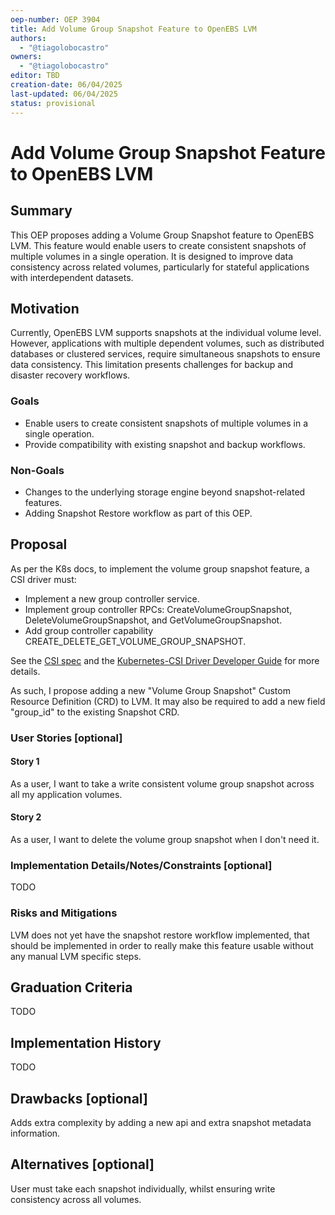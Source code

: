 ```yaml
---
oep-number: OEP 3904
title: Add Volume Group Snapshot Feature to OpenEBS LVM
authors:
  - "@tiagolobocastro"
owners:
  - "@tiagolobocastro"
editor: TBD
creation-date: 06/04/2025
last-updated: 06/04/2025
status: provisional
---
```


# Add Volume Group Snapshot Feature to OpenEBS LVM

## Summary

This OEP proposes adding a Volume Group Snapshot feature to OpenEBS LVM.
This feature would enable users to create consistent snapshots of multiple volumes in a single operation.
It is designed to improve data consistency across related volumes, particularly for stateful applications with interdependent datasets.

## Motivation

Currently, OpenEBS LVM supports snapshots at the individual volume level. However, applications with multiple dependent volumes, such as distributed databases or clustered services, require simultaneous snapshots to ensure data consistency.
This limitation presents challenges for backup and disaster recovery workflows.

### Goals

- Enable users to create consistent snapshots of multiple volumes in a single operation.
- Provide compatibility with existing snapshot and backup workflows.

### Non-Goals

- Changes to the underlying storage engine beyond snapshot-related features.
- Adding Snapshot Restore workflow as part of this OEP.

## Proposal

As per the K8s docs, to implement the volume group snapshot feature, a CSI driver must:

- Implement a new group controller service.
- Implement group controller RPCs: CreateVolumeGroupSnapshot, DeleteVolumeGroupSnapshot, and GetVolumeGroupSnapshot.
- Add group controller capability CREATE_DELETE_GET_VOLUME_GROUP_SNAPSHOT.

See the [CSI spec](https://github.com/container-storage-interface/spec/blob/master/spec.md) and the [Kubernetes-CSI Driver Developer Guide](https://kubernetes-csi.github.io/docs/) for more details.

As such, I propose adding a new "Volume Group Snapshot" Custom Resource Definition (CRD) to LVM.
It may also be required to add a new field "group_id" to the existing Snapshot CRD.

### User Stories [optional]

#### Story 1

As a user, I want to take a write consistent volume group snapshot across all my application volumes.

#### Story 2

As a user, I want to delete the volume group snapshot when I don't need it.

### Implementation Details/Notes/Constraints [optional]

TODO

### Risks and Mitigations

LVM does not yet have the snapshot restore workflow implemented, that should be implemented in order to really make this feature usable without any manual LVM specific steps.

## Graduation Criteria

TODO

## Implementation History

TODO

## Drawbacks [optional]

Adds extra complexity by adding a new api and extra snapshot metadata information.

## Alternatives [optional]

User must take each snapshot individually, whilst ensuring write consistency across all volumes.
